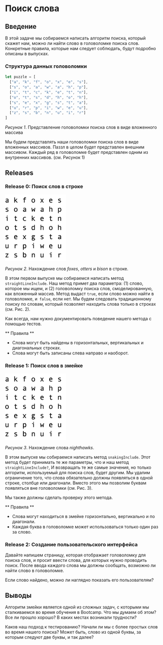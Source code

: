 # Поиск слова

## Введение

В этой задаче мы собираемся написать алгоритм поиска, который скажет нам, можно ли найти слово в головоломке поиска слов. Конкретные правила, которые нам следует соблюдать, будут подробно описаны в выпусках.

### Структура данных головоломки

```javascript
let puzzle = [
  ["a", "k", "f", "o", "x", "e", "s"],
  ["s", "o", "a", "w", "a", "h", "p"],
  ["i", "t", "c", "k", "e", "t", "n"],
  ["o", "t", "s", "d", "h", "o", "h"],
  ["s", "e", "x", "g", "s", "t", "a"],
  ["u", "r", "p", "i", "w", "e", "u"],
  ["z", "s", "b", "n", "u", "i", "r"]
]
```
*Рисунок 1*. Представление головоломки поиска слов в виде вложенного массива

Мы будем представлять наши головоломки поиска слов в виде вложенных массивов. Паззл в целом будет представлен внешним массивом. Каждый ряд в головоломке будет представлен одним из внутренних массивов. (см. Рисунок 1)


## Releases
### Release 0: Поиск слов в строке

![Поиск слов в строках](readme-assets/straight-word.gif)

*Рисунок 2*. Нахождение слов *foxes*, *otters* и *bison* в строке.

В этом первом выпуске мы собираемся написать метод `straightLineInclude`. Наш метод примет два параметра: (1) слово, которое мы ищем, и (2) головоломку поиска слов, смоделированную, как вложенный массив. Метод выдаст `true`, если слово можно найти в головоломке, и` false`, если нет. Мы будем следовать традиционному поиску по словам, который позволяет  находить слова только в строках (см. Рис. 2).

Как всегда, нам нужно документировать поведение нашего метода с помощью тестов.

** Правила **
- Слова могут быть найдены в горизонтальных, вертикальных и диагональных строках.
- Слова могут быть записаны слева направо и наоборот.

### Release 1: Поиск слов в змейке

![поиск слов в змейке](readme-assets/snaking-word.gif)

*Рисунок 3*. Нахождение слова *nighthawks*.

В этом выпуске мы собираемся написать метод `snakingInclude`. Этот метод будет принимать те же параметры, что и наш метод `straightLineInclude?`, И возвращать те же самые значения, но только алгоритм, используемый для поиска слов, будет другим. Мы удалим ограничение того, что слова обязательно должны появляться в одной строке, столбце или диагонали. Вместо этого мы позволим буквам появляться вне головоломки (см. Рис. 3).

Мы также должны сделать проверку этого метода.

** Правила **
- Слова могут находиться в змейке горизонтально, вертикально и по диагонали.
- Каждая буква в головоломке может использоваться только один раз за слово.


### Release 2: Создание пользовательского интерфейса

Давайте напишем страницу, которая отображает головоломку для поиска слов, и просит ввести слова, для которых нужно проводить поиск. После ввода каждого слова мы должны сообщать, возможно ли найти слово в головоломке.

Если слово найдено, можно ли наглядно показать его пользователям?


## Выводы

Алгоритм змейки является одной из сложных задач, с которыми мы сталкиваемся во время обучения в Bootcamp. Что мы думаем об этом? Все ли прошло хорошо? В каких местах возникали трудности?

Каков наш подход к тестированию? Начали ли мы с более простых слов во время нашего поиска? Может быть, слово из одной буквы, за которым следуют две буквы, и так далее?


[wikipedia word search]: https://en.wikipedia.org/wiki/Word_search
